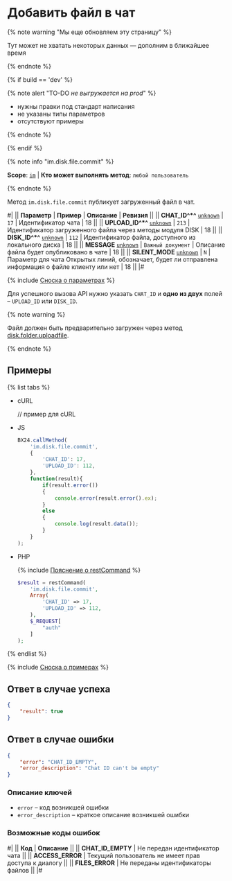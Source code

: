 # Добавить файл в чат

{% note warning "Мы еще обновляем эту страницу" %}

Тут может не хватать некоторых данных — дополним в ближайшее время

{% endnote %}

{% if build == 'dev' %}

{% note alert "TO-DO _не выгружается на prod_" %}

- нужны правки под стандарт написания
- не указаны типы параметров
- отсутствуют примеры

{% endnote %}

{% endif %}

{% note info "im.disk.file.commit" %}

**Scope**: [`im`](../../scopes/permissions.md) | **Кто может выполнять метод**: `любой пользователь`

{% endnote %}

Метод `im.disk.file.commit` публикует загруженный файл в чат.

#|
|| **Параметр** | **Пример** | **Описание** | **Ревизия** ||
|| **CHAT_ID^*^**
[`unknown`](../../data-types.md) | `17` | Идентификатор чата | 18 ||
|| **UPLOAD_ID^*^**
[`unknown`](../../data-types.md) | `213` | Идентификатор загруженного файла через методы модуля DISK | 18 ||
|| **DISK_ID^*^**
[`unknown`](../../data-types.md) | `112` | Идентификатор файла, доступного из локального диска | 18 ||
|| **MESSAGE**
[`unknown`](../../data-types.md) | `Важный документ` | Описание файла будет опубликовано в чате | 18 ||
|| **SILENT_MODE**
[`unknown`](../../data-types.md) | `N` | Параметр для чата Открытых линий, обозначает, будет ли отправлена информация о файле клиенту или нет | 18 ||
|#

{% include [Сноска о параметрах](../../../_includes/required.md) %}

Для успешного вызова API нужно указать `CHAT_ID` и **одно из двух** полей – `UPLOAD_ID` или `DISK_ID`.

{% note warning %}

Файл должен быть предварительно загружен через метод [disk.folder.uploadfile](../../disk/folder/disk-folder-upload-file.md).

{% endnote %}

## Примеры

{% list tabs %}

- cURL

    // пример для cURL

- JS

    ```js
    BX24.callMethod(
        'im.disk.file.commit',
        {
            'CHAT_ID': 17,
            'UPLOAD_ID': 112,
        },
        function(result){
            if(result.error())
            {
                console.error(result.error().ex);
            }
            else
            {
                console.log(result.data());
            }
        }
    );
    ```

- PHP

    {% include [Пояснение о restCommand](../_includes/rest-command.md) %}

    ```php
    $result = restCommand(
        'im.disk.file.commit',
        Array(
            'CHAT_ID' => 17,
            'UPLOAD_ID' => 112,
        ),
        $_REQUEST[
            "auth"
        ]
    );
    ```
{% endlist %}

{% include [Сноска о примерах](../../../_includes/examples.md) %}

## Ответ в случае успеха

```json
{
    "result": true
}
```

## Ответ в случае ошибки

```json
{
    "error": "CHAT_ID_EMPTY",
    "error_description": "Chat ID can't be empty"
}
```

### Описание ключей

- `error` – код возникшей ошибки
- `error_description` – краткое описание возникшей ошибки

### Возможные коды ошибок

#|
|| **Код** | **Описание** ||
|| **CHAT_ID_EMPTY** | Не передан идентификатор чата ||
|| **ACCESS_ERROR** | Текущий пользователь не имеет прав доступа к диалогу ||
|| **FILES_ERROR** | Не переданы идентификаторы файлов ||
|#

